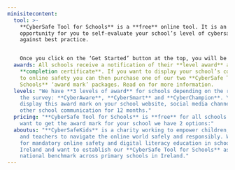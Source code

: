 ```yaml
---
minisitecontent:
  tool: >-
    **CyberSafe Tool for Schools** is a **free** online tool. It is an
    opportunity for you to self-evaluate your school’s level of cybersafety
    against best practice.


    Once you click on the ‘Get Started’ button at the top, you will be asked to register by email, and you’re good to go! Relative to your school size your dashboard will give you a specific number of leaders, teachers and pupils who must complete the short online survey, which takes **no more than 15 minutes**. Once the surveys are complete you can submit the results and we do the rest.
  awards: All schools receive a notification of their **level award** and a
    **completion certificate**. If you want to display your school’s commitment
    to online safety you can then purchase one of our two **CyberSafe Tool for
    Schools** ‘award mark’ packages. Read on for more information.
  levels: "We have **3 levels of award** for schools depending on the results of
    the survey: **CyberAware**, **CyberSmart** and **CyberChampion**. You can
    display this award mark on your school website, social media channels and
    other school communication for 12 months."
  pricing: "**CyberSafe Tool for Schools** is **free** for all schools. If you
    want to get the award mark for your school we have 2 options:"
  aboutus: "**CyberSafeKids** is a charity working to empower children, parents
    and teachers to navigate the online world safely and responsibly. We call
    for mandatory online safety and digital literacy education in schools across
    Ireland and want to establish our **CyberSafe Tool for Schools** as a
    national benchmark across primary schools in Ireland."
---
```

